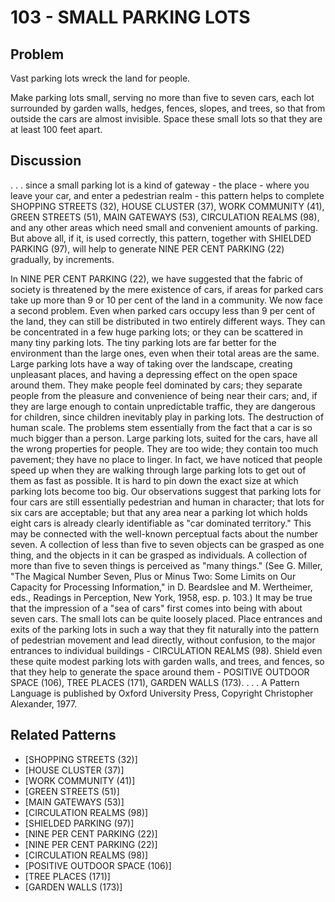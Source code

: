 # 103 - SMALL PARKING LOTS

## Problem

Vast parking lots wreck the land for people.

Make parking lots small, serving no more than five to seven cars, each lot surrounded by garden walls, hedges, fences, slopes, and trees, so that from outside the cars are almost invisible. Space these small lots so that they are at least 100 feet apart.

## Discussion

. . . since a small parking lot is a kind of gateway - the place - where you leave your car, and enter a pedestrian realm - this pattern helps to complete SHOPPING STREETS (32), HOUSE CLUSTER (37), WORK COMMUNITY (41), GREEN STREETS (51), MAIN GATEWAYS (53), CIRCULATION REALMS (98), and any other areas which need small and convenient amounts of parking. But above all, if it, is used correctly, this pattern, together with SHIELDED PARKING (97), will help to generate NINE PER CENT PARKING (22) gradually, by increments.

In NINE PER CENT PARKING (22), we have suggested that the fabric of society is threatened by the mere existence of cars, if areas for parked cars take up more than 9 or 10 per cent of the land in a community. We now face a second problem. Even when parked cars occupy less than 9 per cent of the land, they can still be distributed in two entirely different ways. They can be concentrated in a few huge parking lots; or they can be scattered in many tiny parking lots. The tiny parking lots are far better for the environment than the large ones, even when their total areas are the same. Large parking lots have a way of taking over the landscape, creating unpleasant places, and having a depressing effect on the open space around them. They make people feel dominated by cars; they separate people from the pleasure and convenience of being near their cars; and, if they are large enough to contain unpredictable traffic, they are dangerous for children, since children inevitably play in parking lots. The destruction of human scale. The problems stem essentially from the fact that a car is so much bigger than a person. Large parking lots, suited for the cars, have all the wrong properties for people. They are too wide; they contain too much pavement; they have no place to linger. In fact, we have noticed that people speed up when they are walking through large parking lots to get out of them as fast as possible. It is hard to pin down the exact size at which parking lots become too big. Our observations suggest that parking lots for four cars are still essentially pedestrian and human in character; that lots for six cars are acceptable; but that any area near a parking lot which holds eight cars is already clearly identifiable as "car dominated territory." This may be connected with the well-known perceptual facts about the number seven. A collection of less than five to seven objects can be grasped as one thing, and the objects in it can be grasped as individuals. A collection of more than five to seven things is perceived as "many things." (See G. Miller, "The Magical Number Seven, Plus or Minus Two: Some Limits on Our Capacity for Processing Information," in D. Beardslee and M. Wertheimer, eds., Readings in Perception, New York, 1958, esp. p. 103.) It may be true that the impression of a "sea of cars" first comes into being with about seven cars. The small lots can be quite loosely placed. Place entrances and exits of the parking lots in such a way that they fit naturally into the pattern of pedestrian movement and lead directly, without confusion, to the major entrances to individual buildings - CIRCULATION REALMS (98). Shield even these quite modest parking lots with garden walls, and trees, and fences, so that they help to generate the space around them - POSITIVE OUTDOOR SPACE (106), TREE PLACES (171), GARDEN WALLS (173). . . . A Pattern Language is published by Oxford University Press, Copyright Christopher Alexander, 1977.

## Related Patterns

- [SHOPPING STREETS (32)]
- [HOUSE CLUSTER (37)]
- [WORK COMMUNITY (41)]
- [GREEN STREETS (51)]
- [MAIN GATEWAYS (53)]
- [CIRCULATION REALMS (98)]
- [SHIELDED PARKING (97)]
- [NINE PER CENT PARKING (22)]
- [NINE PER CENT PARKING (22)]
- [CIRCULATION REALMS (98)]
- [POSITIVE OUTDOOR SPACE (106)]
- [TREE PLACES (171)]
- [GARDEN WALLS (173)]
